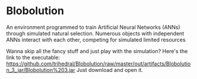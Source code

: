 # Blobolution

An environment programmed to train Artificial Neural Networks (ANNs) through
simulated natural selection. Numerous objects with independent ANNs
interact with each other, competing for simulated limited resources

Wanna skip all the fancy stuff and just play with the simulation? Here's the 
link to the executable: https://github.com/trihedral/Blobolution/raw/master/out/artifacts/Blobolution_3_jar/Blobolution%203.jar
Just download and open it.
